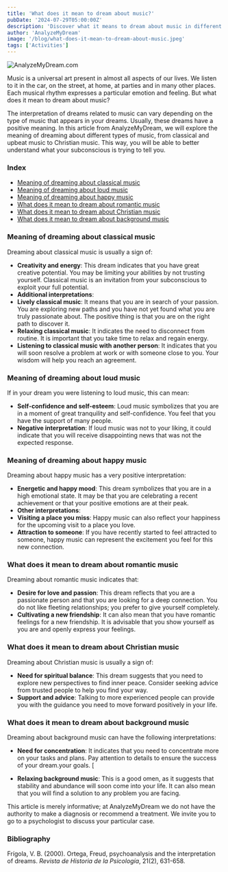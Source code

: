 ```yaml
---
title: 'What does it mean to dream about music?'
pubDate: '2024-07-29T05:00:00Z'
description: 'Discover what it means to dream about music in different contexts, from classical to Christian. Explore the interpretation of these dreams to better understand what your subconscious mind wants to tell you.'
author: 'AnalyzeMyDream'
image: '/blog/what-does-it-mean-to-dream-about-music.jpeg'
tags: ['Activities']
---
```


![AnalyzeMyDream.com](/blog/what-does-it-mean-to-dream-about-music.jpeg)

Music is a universal art present in almost all aspects of our lives. We listen to it in the car, on the street, at home, at parties and in many other places. Each musical rhythm expresses a particular emotion and feeling. But what does it mean to dream about music?

The interpretation of dreams related to music can vary depending on the type of music that appears in your dreams. Usually, these dreams have a positive meaning. In this article from AnalyzeMyDream, we will explore the meaning of dreaming about different types of music, from classical and upbeat music to Christian music. This way, you will be able to better understand what your subconscious is trying to tell you.

### Index

- [Meaning of dreaming about classical music](#meaning-of-dreaming-about-classical-music)
- [Meaning of dreaming about loud music](#meaning-of-dreaming-about-loud-music)
- [Meaning of dreaming about happy music](#meaning-of-dreaming-about-happy-music)
- [What does it mean to dream about romantic music](#what-does-it-mean-to-dream-about-romantic-music)
- [What does it mean to dream about Christian music](#what-does-it-mean-to-dream-about-christian-music)
- [What does it mean to dream about background music](#what-does-it-mean-to-dream-about-background-music)

### Meaning of dreaming about classical music

Dreaming about classical music is usually a sign of:

- **Creativity and energy**: This dream indicates that you have great creative potential. You may be limiting your abilities by not trusting yourself. Classical music is an invitation from your subconscious to exploit your full potential.
- **Additional interpretations**:
- **Lively classical music**: It means that you are in search of your passion. You are exploring new paths and you have not yet found what you are truly passionate about. The positive thing is that you are on the right path to discover it.
- **Relaxing classical music**: It indicates the need to disconnect from routine. It is important that you take time to relax and regain energy.
- **Listening to classical music with another person**: It indicates that you will soon resolve a problem at work or with someone close to you. Your wisdom will help you reach an agreement.

### Meaning of dreaming about loud music

If in your dream you were listening to loud music, this can mean:

- **Self-confidence and self-esteem**: Loud music symbolizes that you are in a moment of great tranquility and self-confidence. You feel that you have the support of many people.
- **Negative interpretation**: If loud music was not to your liking, it could indicate that you will receive disappointing news that was not the expected response.

### Meaning of dreaming about happy music

Dreaming about happy music has a very positive interpretation:

- **Energetic and happy mood**: This dream symbolizes that you are in a high emotional state. It may be that you are celebrating a recent achievement or that your positive emotions are at their peak.
- **Other interpretations**:
- **Visiting a place you miss**: Happy music can also reflect your happiness for the upcoming visit to a place you love.
- **Attraction to someone**: If you have recently started to feel attracted to someone, happy music can represent the excitement you feel for this new connection. 

### What does it mean to dream about romantic music

Dreaming about romantic music indicates that:

- **Desire for love and passion**: This dream reflects that you are a passionate person and that you are looking for a deep connection. You do not like fleeting relationships; you prefer to give yourself completely.
- **Cultivating a new friendship**: It can also mean that you have romantic feelings for a new friendship. It is advisable that you show yourself as you are and openly express your feelings.

### What does it mean to dream about Christian music

Dreaming about Christian music is usually a sign of:

- **Need for spiritual balance**: This dream suggests that you need to explore new perspectives to find inner peace. Consider seeking advice from trusted people to help you find your way.
- **Support and advice**: Talking to more experienced people can provide you with the guidance you need to move forward positively in your life.

### What does it mean to dream about background music

Dreaming about background music can have the following interpretations:

- **Need for concentration**: It indicates that you need to concentrate more on your tasks and plans. Pay attention to details to ensure the success of your dream.your goals. [

- **Relaxing background music**: This is a good omen, as it suggests that stability and abundance will soon come into your life. It can also mean that you will find a solution to any problem you are facing.

This article is merely informative; at AnalyzeMyDream we do not have the authority to make a diagnosis or recommend a treatment. We invite you to go to a psychologist to discuss your particular case.

### Bibliography

Frígola, V. B. (2000). Ortega, Freud, psychoanalysis and the interpretation of dreams. *Revista de Historia de la Psicología*, 21(2), 631-658.